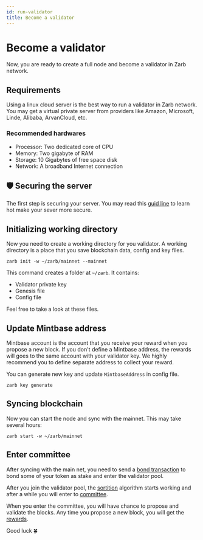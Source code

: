 ```yaml
---
id: run-validator
title: Become a validator
---
```


# Become a validator

Now, you are ready to create a full node and become a validator in Zarb network.

## Requirements

Using a linux cloud server is the best way to run a validator in Zarb network. You may get a virtual
private server from providers like Amazon, Microsoft, Linde, Alibaba, ArvanCloud, etc.

### Recommended hardwares

- Processor: Two dedicated core of CPU
- Memory: Two gigabyte of RAM
- Storage: 10 Gigabytes of free space disk
- Network: A broadband Internet connection

## 🛡️ Securing the server

The first step is securing your server. You may read this
[guid line](https://www.linode.com/docs/guides/securing-your-server/) to learn hot make your sever
more secure.

## Initializing working directory

Now you need to create a working directory for you validator. A working directory is a place that
you save blockchain data, config and key files.

```
zarb init -w ~/zarb/mainnet --mainnet
```

This command creates a folder at `~/zarb`. It contains:

- Validator private key
- Genesis file
- Config file

Feel free to take a look at these files.

## Update Mintbase address

Mintbase account is the account that you receive your reward when you propose a new block. If you
don't define a Mintbase address, the rewards will goes to the same account with your validator key.
We highly recommend you to define separate address to collect your reward.

You can generate new key and update `MintbaseAddress` in config file.

```
zarb key generate
```

## Syncing blockchain

Now you can start the node and sync with the mainnet. This may take several hours:

```
zarb start -w ~/zarb/mainnet
```

## Enter committee

After syncing with the main net, you need to send a [bond transaction](./transaction-bond.md) to
bond some of your token as stake and enter the validator pool.

After you join the validator pool, the [sortition](./consensus-sortition.md)
algorithm starts working and after a while you will enter to [committee](./learn-committee).

When you enter the committee, you will have chance to propose and validate the blocks.
Any time you propose a new block, you will get the [rewards](./learn-incentive.md).


Good luck 🍀
